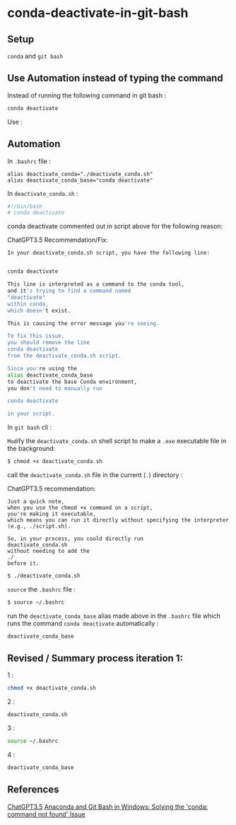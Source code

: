# conda-deactivate-in-git-bash

## Setup

`conda` and `git bash`

## Use Automation instead of typing the command

Instead of running the following command in git bash :

``` bash
conda deactivate
```

Use :

## Automation

In `.bashrc` file :

``` .bashrc
alias deactivate_conda="./deactivate_conda.sh"
alias deactivate_conda_base="conda deactivate"
```

In `deactivate_conda.sh` :

``` deactivate_conda.sh
#!/bin/bash
# conda deactivate
```

conda deactivate commented out in script above for the following reason:

ChatGPT3.5 Recommendation/Fix:

``` text
In your deactivate_conda.sh script, you have the following line:
```

```bash

conda deactivate

This line is interpreted as a command to the conda tool,
and it's trying to find a command named
"deactivate"
within conda,
which doesn't exist.

This is causing the error message you're seeing.

To fix this issue,
you should remove the line
conda deactivate
from the deactivate_conda.sh script.

Since you're using the
alias deactivate_conda_base
to deactivate the base Conda environment,
you don't need to manually run

conda deactivate

in your script.
```

In `git bash` cli :

`Mod`ify the `deactivate_conda.sh` shell script to make a `.exe` executable file in the background:

``` bash
$ chmod +x deactivate_conda.sh
```

call the `deactivate_conda.sh` file in the current (`.`) directory :

ChatGPT3.5 recommendation: 

``` text
Just a quick note,
when you use the chmod +x command on a script,
you're making it executable,
which means you can run it directly without specifying the interpreter
(e.g., ./script.sh).

So, in your process, you could directly run
deactivate_conda.sh
without needing to add the
./
before it.
```


``` bash
$ ./deactivate_conda.sh
```

`source` the `.bashrc` file :

``` bash
$ source ~/.bashrc
```

run the `deactivate_conda_base` alias made above in the `.bashrc` file which runs the command `conda deactivate` automatically :

``` bash
deactivate_conda_base
```

## Revised / Summary process iteration 1:

1 :

``` bash
chmod +x deactivate_conda.sh
```

2 :

``` bash
deactivate_conda.sh
```

3 :

``` bash
source ~/.bashrc
```

4 :

``` bash
deactivate_conda_base
```

## References

[ChatGPT3.5](https://chat.openai.com/)
[Anaconda and Git Bash in Windows: Solving the 'conda: command not found' Issue](https://saturncloud.io/blog/anaconda-and-git-bash-in-windows-solving-the-conda-command-not-found-issue/)
